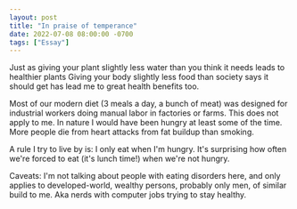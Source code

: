 ```yaml
---
layout: post
title: "In praise of temperance"
date: 2022-07-08 08:00:00 -0700
tags: ["Essay"]
---
```


Just as giving your plant slightly less water than you think it needs leads to healthier plants
Giving your body slightly less food than society says it should get has lead me to great health benefits too.

Most of our modern diet (3 meals a day, a bunch of meat) was designed for industrial workers doing manual labor in factories or farms. This does not apply to me. In nature I would have been hungry at least some of the time. More people die from heart attacks from fat buildup than smoking.

A rule I try to live by is: I only eat when I'm hungry. It's surprising how often we're forced to eat (it's lunch time!) when we're not hungry.

Caveats: I'm not talking about people with eating disorders here, and only applies to developed-world, wealthy persons, probably only men, of similar build to me. Aka nerds with computer jobs trying to stay healthy.
